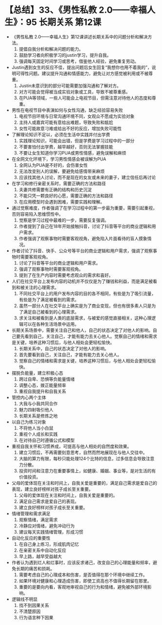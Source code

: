 # 【总结】33、《男性私教 2.0——幸福人生》：95 长期关系 第12课

-   《男性私教 2.0——幸福人生》第12课讲述长期关系中的问题分析和解决方法。
    1.  提倡自我分析和解决问题的能力。
    2.  鼓励学习者向积极学习的justin学习，提升自我。
    3.  强调每天固定时间学习或思考，借鉴他人经验，避免重复劳动。
-   Justin遇到女生的反应不佳，提出问题后女生回复“我想你也用不着我的”，说明可得性问题。建议提升沟通和情感能力，避免让对方感觉被利用或不被尊重。
    1.  Justin未意识到的部分可能需要加强沟通和了解对方。
    2.  对方可能会觉得被当成实验对象或工具，导致不被尊重感。
    3.  在PUA等领域，一些人可能会上电视节目，但需注意对待他人的态度和尊重。
-   男性在电视节目中表演如何与女性沟通，缺乏经验容易失败
    1.  电视节目环境与日常沟通环境不同，女观众不愿成为实验对象
    2.  主持人或嘉宾可能有意给出难题，导致失败和尴尬
    3.  女性可能故意刁难或给出不好的反应，增加失败可能性
-   了解理论知识不足以，必须在生活中实践并付出学费
    1.  实践理论知识，可能会出错，但是学费是学习过程中的一部分
    2.  不要害怕付出学费，越早越好，否则无法掌握技能
    3.  不要让女生知道你学习PUA或男性情感，避免误解和麻烦
-   在全网文化环境下，学习男性情感会被误解为PUA
    1.  全网认为PUA是不好的，会伤害女性
    2.  无法改变别人的误解，要避免给感情带来麻烦
    3.  应该找其他人讨论，而不是现在的女友或未来的妻子，建立信任后再讨论
-   在学习和修行亲密关系时，需要正确的方法和路径
    1.  夫妻共修需要有正确的结构和历史沉淀
    2.  不能只凭一颗良好的心愿，需要正确的方法和路径
    3.  在应用模型时会遇到困难，需要实践和理解。
-   通过觉察难度，作者强调了在学习过程中的第一步最为重要，需要引起重视，否则容易陷入思维惯性中。
    1.  觉察是学习过程中最难的一步，需要反复强调。
    2.  作者提到了自己在18年开始接触抖音，讨论了抖音等平台的商业逻辑和用户需求。
    3.  作者强调了观察事物时需要客观视角，避免陷入片面看待的盲人摸象情况。
-   作者讨论了抖音、快手、公众号等平台的商业逻辑和用户需求，强调了观察事物时需要客观视角。
    1.  讨论了抖音等平台的商业逻辑和用户需求。
    2.  强调了观察事物时需要客观视角。
    3.  提到了在生产内容时需要考虑观众的需求和喜好。
-   人们在社交平台上发布内容的动机并不仅仅是为了赚钱和利益，而是满足被看到和被关注的心理需求。
    1.  不同社交平台上的用户发布内容的目的各不相同，有些是为了吸引流量，有些是为了满足被看到的需求。
    2.  虽然一部分人在社交平台上确实是为了商业变现，但也有很多素人只是为了满足自己被看到的心理需求。
    3.  求关注和被看到是人类的底层需求，与被爱的感觉直接相关，这种心理逻辑可以在各种生活场景中运用。
-   长期关系场景中，需要关注自己和他人，自己的状态决定了对他人的影响。自己要先看到自己，关注自己，才能有能力去关心他人。觉察自己的情绪和需求是关键，培养这种习惯后，与他人相处会更轻松愉快。
    1.  长期关系中，自己的状态决定了对他人的影响。
    2.  首先要看到自己，关注自己，才能有能力去关心他人。
    3.  觉察自己的情绪和需求是关键，培养这种习惯后，与他人相处会更轻松愉快。
-   摆脱负能量，建立积极心态
    1.  跨过自卑、恐惧等负能量情绪
    2.  调整心态，拨正能量频率
    3.  重视自我提升和自我关系
-   管控内心两个主体
    1.  大我与小我共同合作
    2.  魅力四射吸引他人
    3.  长期关系是修炼之地
-   以自己为练习对象
    1.  不将他人当小白鼠
    2.  重视个人成长和实践
    3.  在对待自己时遵循公式和模型
-   重视自我关怀和习惯养成，可提高与他人相处的自然度和效果。
    1.  建立习惯后，不再需要刻意思考，自然而然地展现在与他人交往中。
    2.  大脑的算力有限，每秒只能处理124个比特的信息，过多信息会导致注意力分散。
    3.  投资时间和注意力在重要事情上，如健康、婚姻、事业等，是对生活的有价值投资。
-   父母的爱体现在关注和时间上，自我关爱是重要的，满足自己需求是爱自己的表现，建立良好榜样对孩子成长至关重要。
    1.  父母的爱体现在关注和时间上，自我关爱是重要的。
    2.  满足自己需求是爱自己的表现。
    3.  建立良好榜样对孩子成长至关重要。
-   情绪管理和需求满足
    1.  观察情绪，满足需求
    2.  冷静应对情绪，避免冲动行为
    3.  建议每天实践情绪管理，形成习惯
-   自动化反应的重要性
    1.  在自己身上练习，形成肌肉记忆
    2.  在亲密关系中自动化反应
    3.  早上路，越早受益越大
-   作者认为遇到烂人和烂事时，应该反求诸己，改变自己的心理能量和频率，避免长期的痛苦和损耗。
    1.  需要考虑自己的心理成本和伤害，是否值得在那个环境中继续工作。
    2.  如果环境对健康和心理造成伤害，即使工资高也不值得长期留在那里。
    3.  重要的是要向内看，客观地审视自己的行为和情绪，避免被外部环境影响。
-   逻辑线不明显
    1.  找不到因果关系
    2.  不清楚原因
    3.  行为语言种下因果
